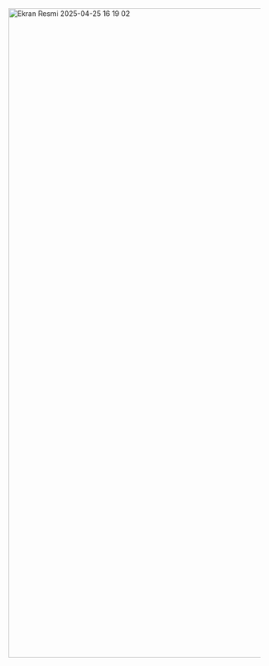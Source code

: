 <img width="1295" alt="Ekran Resmi 2025-04-25 16 19 02" src="https://github.com/user-attachments/assets/706cb294-a50a-4792-b8e9-f921b7b98aa3" />
